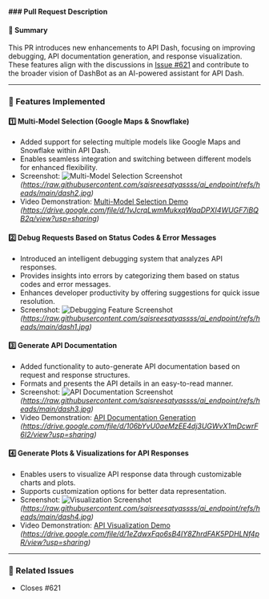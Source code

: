 **### Pull Request Description**

#### 📌 Summary
This PR introduces new enhancements to API Dash, focusing on improving debugging, API documentation generation, and response visualization. These features align with the discussions in [Issue #621](https://github.com/foss42/apidash/issues/621) and contribute to the broader vision of DashBot as an AI-powered assistant for API Dash.

---

### 🚀 Features Implemented

#### **1️⃣ Multi-Model Selection (Google Maps & Snowflake)**
- Added support for selecting multiple models like Google Maps and Snowflake within API Dash.
- Enables seamless integration and switching between different models for enhanced flexibility.
- Screenshot:
  ![Multi-Model Selection Screenshot](#) *(https://raw.githubusercontent.com/saisreesatyassss/ai_endpoint/refs/heads/main/dash2.jpg)*
- Video Demonstration: [Multi-Model Selection Demo](#) *(https://drive.google.com/file/d/1vJcrqLwmMukxqWaaDPXI4WUGF7iBQB2q/view?usp=sharing)*

#### **2️⃣ Debug Requests Based on Status Codes & Error Messages**
- Introduced an intelligent debugging system that analyzes API responses.
- Provides insights into errors by categorizing them based on status codes and error messages.
- Enhances developer productivity by offering suggestions for quick issue resolution.
- Screenshot:
  ![Debugging Feature Screenshot](#) *(https://raw.githubusercontent.com/saisreesatyassss/ai_endpoint/refs/heads/main/dash1.jpg)*


#### **3️⃣ Generate API Documentation**
- Added functionality to auto-generate API documentation based on request and response structures.
- Formats and presents the API details in an easy-to-read manner.
- Screenshot:
  ![API Documentation Screenshot](#) *(https://raw.githubusercontent.com/saisreesatyassss/ai_endpoint/refs/heads/main/dash3.jpg)*
- Video Demonstration: [API Documentation Generation](#) *(https://drive.google.com/file/d/106bYvU0aeMzEE4dj3UGWvX1mDcwrF6I2/view?usp=sharing)*

#### **4️⃣ Generate Plots & Visualizations for API Responses**
- Enables users to visualize API response data through customizable charts and plots.
- Supports customization options for better data representation.
- Screenshot:
  ![Visualization Screenshot](#) *(https://raw.githubusercontent.com/saisreesatyassss/ai_endpoint/refs/heads/main/dash4.jpg)*
- Video Demonstration: [API Visualization Demo](#) *(https://drive.google.com/file/d/1eZdwxFqo6sB4IY8ZhrdFAK5PDHLNf4pR/view?usp=sharing)*



---

### 🔗 Related Issues
- Closes #621



